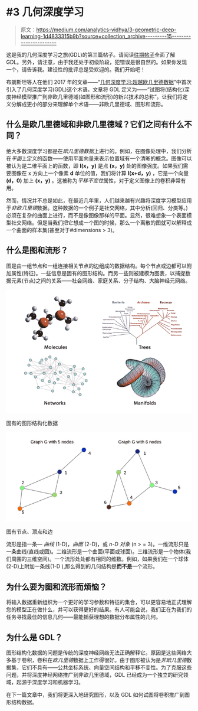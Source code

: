 # #3 几何深度学习

> 原文：<https://medium.com/analytics-vidhya/3-geometric-deep-learning-1d4833315b9b?source=collection_archive---------15----------------------->

这是我的几何深度学习之旅(GDL)的第三篇帖子。请阅读[往期帖子](/analytics-vidhya/machine-learning-and-deep-learning-b70a85f0742b)全面了解 GDL。另外，请注意，由于我还处于初级阶段，犯错误是很自然的。如果你发现一个，请告诉我。建设性的批评总是受欢迎的。我们开始吧！

布朗斯坦等人在他们 2017 年的文章——“[几何深度学习:超越欧几里德数据](https://scholar.google.com/scholar_url?url=https://ieeexplore.ieee.org/abstract/document/7974879/&hl=en&sa=T&oi=gsb&ct=res&cd=0&d=16083123238264716705&ei=GXlqXrGmLYWtmwHg-qrIDw&scisig=AAGBfm1gRjBDiV1FG-cQyo_FQAsLM-BWNQ)”中首次引入了几何深度学习(GDL)这个术语。文章将 GDL 定义为——“试图将(结构化)深度神经模型推广到非欧几里德域(如图形和流形)的新兴技术的总称”。让我们将定义分解成更小的部分来理解单个术语——非欧几里德域、图形和流形。

## **什么是欧几里德域和非欧几里德域？它们之间有什么不同？**

绝大多数深度学习都是在*欧几里德数据*上进行的。例如，在图像处理中，我们分析在*平面*上定义的函数——使用平面向量来表示位置域有一个清晰的概念。图像可以被认为是二维平面上的函数，即 **I(x，y)** 是点 **(x，y)** 处的图像强度。如果我们需要图像在 x 方向上一个像素 **d** 单位的值，我们将计算 **I(x+d，y)** ，它是一个向量 **(d，0)** 加上 **(x，y)** 。这被称为*平移不变性*属性，对于定义图像上的卷积非常有用。

然而，情况并不总是如此，在最近几年里，人们越来越有兴趣将深度学习模型应用于*非欧几里德*数据。这种数据的一个例子是社交网络，其中分析(回归、分类等。)必须在复杂的曲面上进行，而不是像图像那样的平面。显然，很难想象一个表面模型社交网络。但是当我们把它想成一个图的时候，那么一个离散的图就可以解释成一个曲面的样本集(甚至对于#dimensions > 3)。

## **什么是图和流形？**

图是由一组节点和一组连接相关节点的边组成的数据结构。每个节点或边都可以附加属性(特征)。一些信息是固有的图形结构。而另一些则被建模为图表，以捕捉数据元素(节点)之间的关系——社会网络、家庭关系、分子结构、大脑神经元网络。

![](img/3d576c9423d8a1a2c137393af96dd91f.png)

固有的图形结构化数据

![](img/d92b7e9c877ea2b35a2dcc23c4e80155.png)

图有节点、顶点和边

流形是指一条— *曲线* (1-D)，*曲面* (2-D)，或 *n-D 对象* (n > = 3)。一维流形只是一条曲线(直线或圆)。二维流形是一个曲面(平面或球面)。三维流形是一个物体(我们周围的三维空间)。一个流形处处都有相同的维数。例如，如果我们在一个球体(2-D)上附加一条线(1-D ),那么得到的几何结构是**而不是**一个流形。

## **为什么要为图和流形而烦恼？**

将输入数据重新组织为一个更好的学习参数和特征的集合，可以更容易地正式理解您的模型正在做什么，并可以获得更好的结果。有人可能会说，我们正在为我们的任务寻找最佳的信息几何——最能捕获理想的数据分布属性的几何。

## **为什么是 GDL？**

图形结构化数据的问题是传统的深度神经网络无法正确解释它。原因是这些网络大多基于卷积，卷积在*欧几里德*数据上工作得很好。由于图形被认为是*非欧几里德*数据集，它们不具有——公共坐标系统、向量空间结构和平移不变性。为了克服这些问题，并将深度神经网络推广到非欧几里德域，GDL 已经成为一个独立的研究领域，起源于深度学习和机器学习。

在下一篇文章中，我们将更深入地研究图形，以及 GDL 如何试图将卷积推广到图形结构数据。